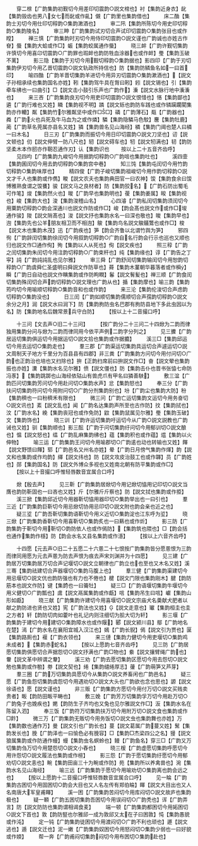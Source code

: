<!-- { "loadSidebar": true } -->
　　穿二榇【广韵集韵初觐切今用差印切震韵○説文棺也】衬【集韵近身衣】龀【集韵毁齿也男八女七而龀或作齓】儭【广韵里也集韵借也】
　　床二酳【集韵士刃切今用仕印切稕韵○集韵潄酒也】
　　审二阠【集韵所陈切今用史印切稕韵○集韵陵名】
　　审三眒【广韵集韵试刃切合声试印切震韵○集韵张目也或作瞠】
　　禅三慎【广韵集韵时刃切今用侍印切震韵○説文谨也广韵诚也亦姓古作眘】蜃【集韵大蛤或作□】蜄【集韵蛟属通作蜃】
　　晓三衅【广韵许觐切集韵许慎切今用喜卬切震韵○广韵罪也瑕衅也韵防牲血涂器也或作衅】璺【集韵玉破不蓠】
　　影三隐【集韵于刃切今用觐切稕韵○集韵据也】影四印【广韵于刃切集韵伊刃切今用乙晋切震韵○説文轨政所持信也】防【集韵防鳞鱼名如一曰首印】
　　喻四酳【广韵羊晋切集韵羊进切今用异刃切震韵○集韵漱酒也】【説文子孙相承续也集韵国名亦姓】靷【集韵驾牛具在胷曰靷】鈏【説文锡也】引【集韵牵车绋也一曰曲引】□【説文击小鼓引乐声也广韵作】濥【説文水脉行地中濥濥也】
　　来三吝【广韵集韵良刃切今用吏印切震韵○説文恨惜也】悋【集韵鄙也】遴【广韵行难也又姓】瞵【集韵视不明】蹸【説文轹也韵防车践也或作辚躏躙閵集韵亦作轥】粼【集韵竹尔雅粼坚中或作□□】磷【广韵薄石】甐【广韵器也】粦【广韵火也兵死及牛马血为之或作燐】驎【集韵隐驎马色駮】麐【集韵牡鹿】蔺【广韵草名莞属亦县名又姓】獜【集韵兽名见山海经】橉【集韵门阈也楚人曰橉一曰木名】
　　日三刃【广韵集韵而振切今用日印切震韵○説文刀坚也】讱【説文顿也】仞【説文伸臂一防八尺也】轫【説文碍车也】牣【説文牣满也】韧【韵防坚柔木本作肕亦作靭忍通作刃】认【集韵识也
　　按以上二十五音齐齿呼】
　　见四呁【广韵集韵九峻切今用据韵切稕韵○广韵唁也集韵吐也】
　　溪四壸【集韵囷闰切今用去韵切稕韵○集韵宫中巷】
　　知三饨【集韵屯闰切今用竹韵切稕韵○集韵味厚也】
　　精四俊【广韵子峻切集韵祖峻切今用作韵切稕韵○説文才千人也集韵或作儁】畯【説文农夫也集韵典田官一曰农神】馂【集韵食余曰馂博雅熟食谓之馂饔】骏【説文马之良材者】防【集韵狡名】【广韵石防出蜀毛可作笔】焌【集韵然火也】晙【广韵早也集韵明也】葰【集韵姜属】睃【集韵视也】峻【集韵大也】浚【集韵浚稽山名】
　　心四濬【广韵私闰切集韵须闰切今用粟韵切稕韵○韵会深通川也説文作防或作□】峻【韵会髙也説文作或作□埈通作骏】陖【説文陗髙也】浚【説文抒也集韵水名一曰深也敬也】晙【集韵早也】迿【集韵先也公羊朋友相卫而不相迿】鵔【集韵鸟名説文鵔鸃鷩也或作□】梭【説文木也集韵木茂】迅【广韵疾也】笋【韵会齐鲁以北谓竹舆为笋】
　　邪四徇【广韵辞闰切集韵徐闰切今用叙韵切稕韵○广韵自名行韵会行示也巡也又顺也归也説文作□通作侚】殉【集韵以人从死也】侚【説文疾也】
　　照三稕【广韵之闰切集韵朱闰切今用注韵切稕韵○广韵束秆也】纯【集韵缘也】谆【广韵告之丁寜】訰【广韵訰訰乱也见尔雅】
　　审三舜【广韵舒闰切集韵输闰切今用恕韵切稕韵○广韵虞舜仁圣盛明曰舜説文作防草也】蕣【集韵木蓳朝华暮落者或作橓】瞬【广韵日自动也説文作瞚集韵或作防眗瞤】鬊【説文鬌髪也】禅三顺【广韵食闰切集韵殊闰切合声韵切稕韵○説文理也广韵从也】揗【集韵摩也】喻三韵【集韵筠呁切今用喻顺切稕韵○集韵音和也或作韵】
　　来三沦【集韵伦浚切合声虑韵切稕韵○集韵没也】
　　日三闰【广韵如顺切集韵儒顺切合声孺韵切稕韵○説文余分之月】润【説文水曰润下】防【集韵朐防虫名巴郡有朐防县地下多此虫因以为名】防【集韵地名后魏常景兵守白防】
　　【按以上十二音撮口呼】

　　十三问【文去声○旧二十三问】
　　【按广韵分二十三问二十四焮为二韵而律独用集韵分问与焮为二韵而律同用今依平声例二韵字分列之】
　　见三攈【广韵居运切集韵俱运切今用据运切○説文拾也集韵或作据攟】
　　溪三□【集韵邱运切今用去运切○集韵走也】
　　羣三郡【广韵渠运切集韵具运切合声遽运切○説文周制天子地方千里分为百县县有四郡】非三粪【广韵集韵方问切今用付问切○广韵也正韵治也培也又扫除也】拚【正韵扫席前曰拚説文作□】奋【説文翚也集韵振也亦姓】瀵【集韵水名见尔雅】偾【説文僵也】防【集韵击仆也晋书张恊七命防冯豕】【集韵跳踯也山海经依轱山有兽虎爪有甲名曰獜善駚】
　　敷三湓【广韵匹问切集韵芳问切今用赴问切○集韵水声】忿【集韵怒也】
　　奉三分【广韵扶问切集韵符问切今用附问切○广韵分剂集韵别也】坋【广韵尘也集韵大防】秎【集韵穧也一曰秎穧禾有限也】
　　微三问【广韵亡运切集韵文运切今用务奋切○説文讯也】紊【説文乱也】闻【广韵名达集韵声所至也古作防】抆【集韵拭也】汶【广韵水名】絻【集韵丧冠也或作免防】鼤【集韵鼠属见尔雅】璺【集韵玉破】文【集韵饰也】
　　晓三训【广韵许运切集韵吁运切今从广韵○説文説教也广韵诫也又姓】驯【集韵顺也】影三酝【广韵于问切集韵纡问切今用郁训切○説文酿也】愠【説文怒也】缊【广韵乱麻集韵绋也】蕴【集韵积也或作蕴】煴【集韵以火伸物】
　　喻三运【广韵集韵王问切今用喻郡切○广韵逺也动也转输也又姓】餫【説文野馈曰餫】郓【广韵邑名又州名亦姓】晕【广韵日月傍气集韵作煇】韵【説文和也集韵或作均韵】緷【説文纬也】防【説文攻皮治鼓工也或作韗】员【广韵姓也】郧【集韵国名】防【説文外博众多视也又姓南北朝有防平集韵或作□】
　　【按以上十音撮口呼惟轻唇数音宜属合口呼】

　　焮【殷去声】
　　见三靳【广韵集韵居焮切今用记焮切恊用记印切○説文当膺也韵防靳固也一曰吝也又姓】斤【尔雅斤斤察也】防【説文拭也集韵或作挋】
　　溪三掀【集韵邱近切今用器靳切恊用器印切○集韵举出也一曰引也】
　　羣三近【广韵集韵巨靳切今用忌焮切协用忌印切○説文附也韵会亲也近之也】
　　疑三垽【广韵吾靳切集韵语靳切今用义近切○集韵淀也江东呼为垽】
　　晓三焮【广韵集韵香靳切今用喜靳切○集韵炙也一曰爇也或作炘】
　　影三防【广韵集韵于靳切今用靳切○韵防依人也或作傿防】【集韵筑也隈也】□【韵会括也通作集韵作檼】防【韵会水名又县名集韵或作濦】
　　【按以上六音齐齿呼】

　　十四愿【元去声○旧二十五愿二十六慁二十七恨按广韵集韵皆分愿慁恨为三韵而律同用愿为元去声慁为防去声恨为痕去声宋刘渊并为十四愿】
　　见三建【广韵居万切集韵居万切合声记堰切○説文立朝律也广韵立也也至也又木名又姓】溪三骞【集韵祛建切合声器堰切○集韵马腹上也】
　　羣三健【广韵集韵渠建切今用忌堰切○説文伉也韵防强也有力也不倦也】楗【説文门限也集韵刚木】腱【韵防筋本也説文作防】键【集韵也一曰籥牡】
　　疑三□【广韵语堰切集韵牛堰切今用义健切○广韵瓢也】鬳【説文鬲属集韵或作甗】唁【集韵吊生曰唁】巘【集韵山形如甗】
　　晓三献【广韵集韵许建切今用喜堰切○説文宗庙犬名羮献犬肥者以献之韵防进也贤也又姓】宪【广韵法也又姓】【説文走意也】瓛【集韵桓圭也圭之方者】轩【韵防切肉如藿叶也礼记内则注细切为脍大切为轩】
　　影三堰【广韵集韵于建切今用建切○集韵障水也或作隁】郾【説文颍川县】鄢【广韵地名在楚】漹【广韵水名在襄阳宜城入汉江也】嫣【广韵长貎】傿【説文引为贾也】匽【集韵路厠也】褗【广韵衣领也】
　　来三僆【集韵力健切今用吏堰切○集韵鸡未成者】【集韵赤蛇名】
　　【按以上愿韵七音齐齿呼】
　　见三防【广韵居愿切集韵俱愿切合声据怨切○説文抒满也广韵□物也】絭【説文攘臂绳广韵也】韏【説文革中辨谓之韏】
　　溪三劝【广韵去愿切集韵区愿切今用去怨切○説文勉也集韵或作勌】劵【説文契也】绻【集韵缱绻厚志】虇【广韵萌笋又芦芽】
　　羣三圈【广韵万切集韵具愿切今从集韵○説文养畜闲也广韵邑名】
　　疑三愿【广韵鱼怨切集韵虞怨切今用遇劝切○説文大头也广韵欲也念也思也】謜【説文徐语也】愿【説文谨也】
　　非三贩【广韵集韵方愿切今用付万切○説文买贱卖贵者】畈【韵防田畈平畴也】
　　敷三娩【广韵芳万切集韵孚万切今用赴万切○广韵兔子也娩疾也】嬎【韵防生子齐均也又兔也见尔雅説文作□】汳【集韵水名在陈留入泗】
　　奉三饭【广韵符万切集韵扶万切今用附万切○説文食也集韵或作□飰】
　　微三万【广韵集韵无贩切今用务饭切○説文虫也集韵舞也亦姓】万【集韵数也通作万】曼【説文引也广韵长也】蔓【説文葛属广韵蔓又姓】鬗【集韵发长也】脕【广韵泽也一曰愉色必有脕容】□【集韵□杰梁四公之名】獌【説文狼属集韵或作防通作蟃】蟃【集韵虫名螟蛉也】鳗【广韵鱼名】穿三□【广韵又万切集韵刍万切今用楚怨切○説文小舂也】
　　晓三楥【广韵虚愿切集韵呼愿切今用许怨切○説文履法也集韵或作楦】
　　影三怨【广韵于愿切集韵纡愿切今用郁劝切○説文恚也】畹【集韵田亩三十为畹或作防】苑【集韵所以养禽兽也】涴【集韵水名见山海经】
　　喻三远【广韵集韵于愿切今用喻劝切○集韵离也韵会远之也】
　　【按以上愿韵十二音撮口呼惟轻唇数音宜属合口呼】
　　见一睔【广韵集韵古困切今用固困切○韵会大目也又人名左传有郑伯睔】睴【説文大目出也又人名南唐大军皇甫睴】
　　溪一困【广韵集韵苦闷切今用库闷切○説文故庐也集韵极也】
　　疑一顐【广韵五困切集韵吾困切今用误闷切○广韵秃也】诨【广韵弄言】防【説文防防也集韵谓相谒食麦】
　　端一顿【广韵集韵都困切今用妬困切○説文下首也】敦【韵防竪也尔雅邱一成为敦邱又太在子曰困敦】忳【集韵愚貌或作沌】
　　定一钝【广韵集韵徒困切今用渡闷切○广韵不利也顽也】遯【説文逃也】遁【説文迁也】泥一嫩【广韵集韵奴困切今用怒闷切○集韵少弱也一曰好貌或作媆】
　　帮一奔【广韵甫闷切集韵闷切今用布困切○集韵赴也】
